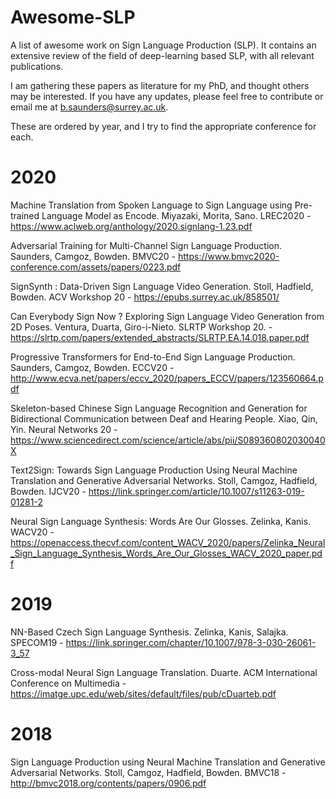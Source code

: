 # Awesome-SLP
A list of awesome work on Sign Language Production (SLP). It contains an extensive review of the field of deep-learning based SLP, with all relevant publications.

I am gathering these papers as literature for my PhD, and thought others may be interested. If you have any updates, please feel free to contribute or email me at b.saunders@surrey.ac.uk.

These are ordered by year, and I try to find the appropriate conference for each.

# 2020

Machine Translation from Spoken Language to Sign Language using Pre-trained Language Model as Encode. Miyazaki, Morita, Sano. LREC2020 - https://www.aclweb.org/anthology/2020.signlang-1.23.pdf

Adversarial Training for Multi-Channel Sign Language Production. Saunders, Camgoz, Bowden. BMVC20 - https://www.bmvc2020-conference.com/assets/papers/0223.pdf

SignSynth : Data-Driven Sign Language Video Generation. Stoll, Hadfield, Bowden. ACV Workshop 20 - https://epubs.surrey.ac.uk/858501/

Can Everybody Sign Now ? Exploring Sign Language Video Generation from 2D Poses. Ventura, Duarta, Giro-i-Nieto. SLRTP Workshop 20. -https://slrtp.com/papers/extended_abstracts/SLRTP.EA.14.018.paper.pdf

Progressive Transformers for End-to-End Sign Language Production. Saunders, Camgoz, Bowden. ECCV20 - http://www.ecva.net/papers/eccv_2020/papers_ECCV/papers/123560664.pdf

Skeleton-based Chinese Sign Language Recognition and Generation for Bidirectional Communication between Deaf and Hearing People. Xiao, Qin, Yin. Neural Networks 20 - https://www.sciencedirect.com/science/article/abs/pii/S089360802030040X

Text2Sign: Towards Sign Language Production Using Neural Machine Translation and Generative Adversarial Networks. Stoll, Camgoz, Hadfield, Bowden. IJCV20 - https://link.springer.com/article/10.1007/s11263-019-01281-2

Neural Sign Language Synthesis: Words Are Our Glosses. Zelinka, Kanis. WACV20 - https://openaccess.thecvf.com/content_WACV_2020/papers/Zelinka_Neural_Sign_Language_Synthesis_Words_Are_Our_Glosses_WACV_2020_paper.pdf


# 2019

NN-Based Czech Sign Language Synthesis. Zelinka, Kanis, Salajka. SPECOM19 - https://link.springer.com/chapter/10.1007/978-3-030-26061-3_57

Cross-modal Neural Sign Language Translation. Duarte. ACM International Conference on Multimedia - https://imatge.upc.edu/web/sites/default/files/pub/cDuarteb.pdf

# 2018

Sign Language Production using Neural Machine Translation and Generative Adversarial Networks. Stoll, Camgoz, Hadfield, Bowden. BMVC18 - http://bmvc2018.org/contents/papers/0906.pdf

